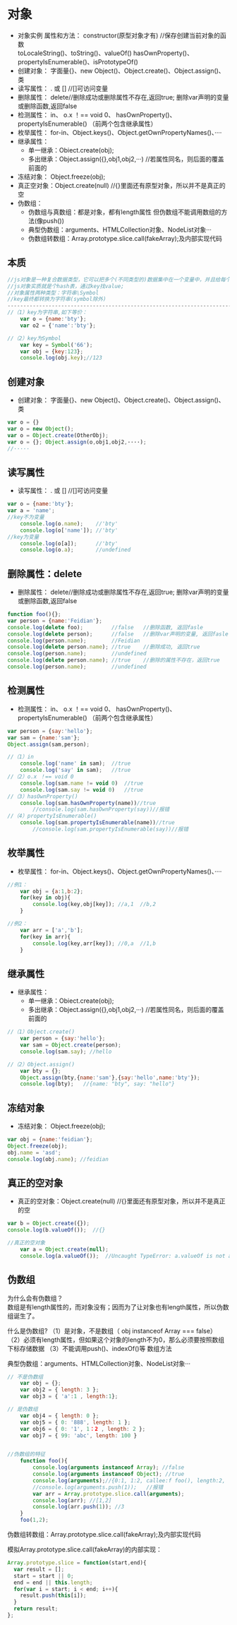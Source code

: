 # 对象
- 对象实例 属性和方法： constructor(原型对象才有) //保存创建当前对象的函数  
						toLocaleString()、toString()、valueOf()
						hasOwnProperty()、propertyIsEnumerable()、isPrototypeOf()
- 创建对象：  字面量{}、new Object()、Object.create()、Object.assign()、类
- 读写属性：  . 或 []  //[]可访问变量
- 删除属性：  delete//删除成功或删除属性不存在,返回true; 删除var声明的变量或删除函数,返回false
- 检测属性：  in、  o.x ！== void 0、  hasOwnProperty()、 propertyIsEnumerable()
			（前两个包含继承属性） 
- 枚举属性：  for-in、Object.keys()、Object.getOwnPropertyNames()、····
- 继承属性：  
	* 单一继承：Obiect.create(obj);
	* 多出继承：Object.assign({},obj1,obj2,···) //若属性同名，则后面的覆盖前面的
- 冻结对象：  Object.freeze(obj);
- 真正空对象：Object.create(null) //{}里面还有原型对象，所以并不是真正的空
- 伪数组：
	* 伪数组与真数组：都是对象，都有length属性 但伪数组不能调用数组的方法(像push())
	* 典型伪数组：arguments、HTMLCollection对象、NodeList对象···
	* 伪数组转数组：Array.prototype.slice.call(fakeArray);及内部实现代码


## 本质

```js
//js对象是一种复合数据类型，它可以把多个(不同类型的)数据集中在一个变量中，并且给每个数据起名字。
//js对象实质就是个hash表，通过key找value;
//对象属性两种类型：字符串\Symbol
//key最终都转换为字符串(symbol除外)
----------------------------------------------------------------------------------
//（1）key为字符串,如下等价：
	var o = {name:'bty'};
	var o2 = {'name':'bty'};

//（2）key为Symbol
	var key = Symbol('66');
	var obj = {key:123};
	console.log(obj.key);//123
```

## 创建对象
- 创建对象： 字面量{}、new Object()、Object.create()、Object.assign()、类


```js
var o = {}
var o = new Object();
var o = Object.create(OtherObj);
var o = {}; Object.assign(o,obj1,obj2,····);
//·····
```

## 读写属性
- 读写属性：  . 或 []  //[]可访问变量

```js
var o = {name:'bty'};
var a = 'name'; 
//key不为变量
	console.log(o.name);    //'bty'
	console.log(o['name']); //'bty'
//key为变量
	console.log(o[a]); 		//'bty'
	console.log(o.a);       //undefined
```

## 删除属性：delete

- 删除属性：  delete//删除成功或删除属性不存在,返回true; 删除var声明的变量或删除函数,返回false

```js
function foo(){};
var person = {name:'Feidian'};
console.log(delete foo);  	     //false   //删除函数, 返回fasle
console.log(delete person);  	 //false   //删除var声明的变量, 返回fasle
console.log(person.name);  		 //Feidian
console.log(delete person.name); //true    //删除成功, 返回true
console.log(person.name);		 //undefined
console.log(delete person.name); //true    //删除的属性不存在，返回true
console.log(person.name);		 //undefined
```
## 检测属性

- 检测属性：  in、  o.x ！== void 0、  hasOwnProperty()、 propertyIsEnumerable()
			（前两个包含继承属性） 

```js
var person = {say:'hello'};
var sam = {name:'sam'};
Object.assign(sam,person);

//（1）in
	console.log('name' in sam);  //true
	console.log('say' in sam); 	 //true
//（2）o.x ！== void 0
	console.log(sam.name != void 0)  //true
	console.log(sam.say != void 0)   //true
//（3）hasOwnProperty()
	console.log(sam.hasOwnProperty(name))//true
		//console.log(sam.hasOwnProperty(say))//报错
//（4）propertyIsEnumerable()
	console.log(sam.propertyIsEnumerable(name))//true
		//console.log(sam.propertyIsEnumerable(say))//报错
```

## 枚举属性
- 枚举属性：  for-in、Object.keys()、Object.getOwnPropertyNames()、····

```js
//例1：
	var obj = {a:1,b:2};
	for(key in obj){
		console.log(key,obj[key]); //a,1  //b,2
	}

//例2：
	var arr = ['a','b'];
	for(key in arr){
		console.log(key,arr[key]); //0,a  //1,b
	}
```

## 继承属性

- 继承属性：  
	* 单一继承：Obiect.create(obj);
	* 多出继承：Object.assign({},obj1,obj2,···) //若属性同名，则后面的覆盖前面的

```js
//（1）Object.create()
	var person = {say:'hello'};
	var sam = Object.create(person);
	console.log(sam.say); //hello

//（2）Object.assign()
	var bty = {};
	Object.assign(bty,{name:'sam'},{say:'hello',name:'bty'});
	console.log(bty);   //{name: "bty", say: "hello"}
```

## 冻结对象

- 冻结对象：  Object.freeze(obj);

```js
var obj = {name:'feidian'};
Object.freeze(obj);
obj.name = 'asd';
console.log(obj.name); //feidian
```

## 真正的空对象

- 真正的空对象：Object.create(null) //{}里面还有原型对象，所以并不是真正的空

```js
var b = Object.create({});
console.log(b.valueOf());  //{}

//真正的空对象
	var a = Object.create(null);
	console.log(a.valueOf());  //Uncaught TypeError: a.valueOf is not a function
```

## 伪数组

为什么会有伪数组？ 		
		数组是有length属性的，而对象没有；因而为了让对象也有length属性，所以伪数组诞生了。

什么是伪数组?
（1）是对象，不是数组（ obj instanceof Array === false）
（2）必须有length属性，但如果这个对象的length不为0，那么必须要按照数组下标存储数据
（3）不能调用push()、indexOf()等 数组方法

典型伪数组：arguments、HTMLCollection对象、NodeList对象···

```js
// 不是伪数组
	var obj = {};
	var obj2 = { length: 3 };
	var obj3 = { 'a':1 , length:1};

// 是伪数组
	var obj4 = { length: 0 };
	var obj5 = { 0: '888', length: 1 };
	var obj6 = { 0: '1', 1：2 , length: 2 };
	var obj7 = { 99: 'abc', length: 100 }


//伪数组的特征
	function foo(){
		console.log(arguments instanceof Array); //false
		console.log(arguments instanceof Object); //true
		console.log(arguments);//{0:1, 1:2, callee:f foo(), length:2,  __proto__:Object, `````} 
		//console.log(arguments.push(1));	//报错
		var arr = Array.prototype.slice.call(arguments);
		console.log(arr); //[1,2]
		console.log(arr.push(1)); //3
	}
	foo(1,2);
```

伪数组转数组：Array.prototype.slice.call(fakeArray);及内部实现代码

模拟Array.prototype.slice.call(fakeArray)的内部实现：
```js
Array.prototype.slice = function(start,end){
  var result = [];
  start = start || 0;
  end = end || this.length;
  for(var i = start; i < end; i++){
    result.push(this[i]);
  }
  return result;
};
```
